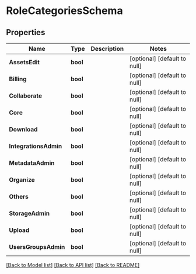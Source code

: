 # RoleCategoriesSchema

## Properties
Name | Type | Description | Notes
------------ | ------------- | ------------- | -------------
**AssetsEdit** | **bool** |  | [optional] [default to null]
**Billing** | **bool** |  | [optional] [default to null]
**Collaborate** | **bool** |  | [optional] [default to null]
**Core** | **bool** |  | [optional] [default to null]
**Download** | **bool** |  | [optional] [default to null]
**IntegrationsAdmin** | **bool** |  | [optional] [default to null]
**MetadataAdmin** | **bool** |  | [optional] [default to null]
**Organize** | **bool** |  | [optional] [default to null]
**Others** | **bool** |  | [optional] [default to null]
**StorageAdmin** | **bool** |  | [optional] [default to null]
**Upload** | **bool** |  | [optional] [default to null]
**UsersGroupsAdmin** | **bool** |  | [optional] [default to null]

[[Back to Model list]](../README.md#documentation-for-models) [[Back to API list]](../README.md#documentation-for-api-endpoints) [[Back to README]](../README.md)


